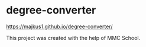 # degree-converter

https://majkus1.github.io/degree-converter/

This project was created with the help of MMC School. 
